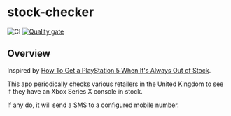 # stock-checker

![CI](https://github.com/jonjam/stock-checker/workflows/CI/badge.svg?branch=main)
[![Quality gate](https://sonarcloud.io/api/project_badges/quality_gate?project=stock-checker)](https://sonarcloud.io/dashboard?id=stock-checker)

## Overview
Inspired by [How To Get a PlayStation 5 When It's Always Out of Stock](https://dev.to/marisayou/how-to-get-a-playstation-5-when-it-s-always-out-of-stock-5d4i).

This app periodically checks various retailers in the United Kingdom to see if they have an Xbox Series X console in stock. 

If any do, it will send a SMS to a configured mobile number.
